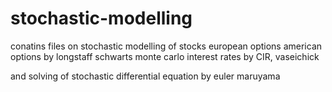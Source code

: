 # stochastic-modelling

conatins files on stochastic modelling of 
stocks
european options
american options by longstaff schwarts monte carlo
interest rates by CIR, vaseichick 

and solving of stochastic differential equation by euler maruyama

